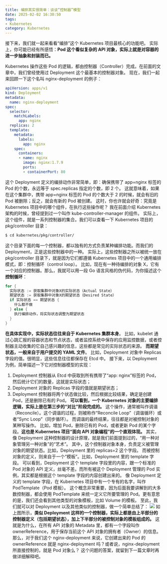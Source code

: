 ```yaml
---
title: 编排其实很简单：谈谈“控制器”模型
date: 2025-02-02 16:30:50
tags: 
- Kubernetes
category: Kubernetes
---
```


接下来，我们就一起来看看“编排”这个 Kubernetes 项目最核心的功能吧。
实际上，你可能已经有所感悟：**Pod 这个看似复杂的 API 对象，实际上就是对容器的进一步抽象和封装而已。**
<!-- more -->
Kubernetes 操作这些 Pod 的逻辑，都由控制器（Controller）完成。在前面的文章中，我们曾经使用过 Deployment 这个最基本的控制器对象。
现在，我们一起来回顾一下这个名叫 nginx-deployment 的例子：
```yaml
apiVersion: apps/v1
kind: Deployment
metadata:
  name: nginx-deployment
spec:
  selector:
    matchLabels:
      app: nginx
  replicas: 2
  template:
    metadata:
      labels:
        app: nginx
    spec:
      containers:
      - name: nginx
        image: nginx:1.7.9
        ports:
        - containerPort: 80
```
这个 Deployment 定义的编排动作非常简单，即：确保携带了 app=nginx 标签的 Pod 的个数，永远等于 spec.replicas 指定的个数，即 2 个。
这就意味着，如果在这个集群中，携带 app=nginx 标签的 Pod 的个数大于 2 的时候，就会有旧的 Pod 被删除；反之，就会有新的 Pod 被创建。
这时，你也许就会好奇：究竟是 Kubernetes 项目中的哪个组件，在执行这些操作呢？
我在前面介绍 Kubernetes 架构的时候，曾经提到过一个叫作 kube-controller-manager 的组件。
实际上，这个组件，就是一系列控制器的集合。我们可以查看一下 Kubernetes 项目的 pkg/controller 目录：
```bash
$ cd kubernetes/pkg/controller/
```
这个目录下面的每一个控制器，都以独有的方式负责某种编排功能。而我们的 Deployment，正是这些控制器中的一种。
实际上，这些控制器之所以被统一放在 pkg/controller 目录下，就是因为它们都遵循 Kubernetes 项目中的一个通用编排模式，即：控制循环（control loop）。
比如，现在有一种待编排的对象 X，它有一个对应的控制器。那么，我就可以用一段 Go 语言风格的伪代码，为你描述这个**控制循环**：
```go
for {
  实际状态 := 获取集群中对象X的实际状态（Actual State）
  期望状态 := 获取集群中对象X的期望状态（Desired State）
  if 实际状态 == 期望状态 {
    什么都不做
  } else {
    执行编排动作，将实际状态调整为期望状态
  }
}
```
**在具体实现中，实际状态往往来自于 Kubernetes 集群本身**。
比如，kubelet 通过心跳汇报的容器状态和节点状态，或者监控系统中保存的应用监控数据，或者控制器主动收集的它自己感兴趣的信息，这些都是常见的实际状态的来源。
**而期望状态，一般来自于用户提交的 YAML 文件**。
比如，Deployment 对象中 Replicas 字段的值。很明显，这些信息往往都保存在 Etcd 中。
接下来，以 Deployment 为例，简单描述一下它对控制器模型的实现：
1. Deployment 控制器从 Etcd 中获取到所有携带了“app: nginx”标签的 Pod，然后统计它们的数量，这就是实际状态；
2. Deployment 对象的 Replicas 字段的值就是期望状态；
3. Deployment 控制器将两个状态做比较，然后根据比较结果，确定是创建 Pod，还是删除已有的 Pod。
**可以看到，一个 Kubernetes 对象的主要编排逻辑，实际上是在第三步的“对比”阶段完成的。**
这个操作，通常被叫作调谐（Reconcile）。这个调谐的过程，则被称作“Reconcile Loop”（调谐循环）或者“Sync Loop”（同步循环）。
而调谐的最终结果，往往都是对被控制对象的某种写操作。
比如，增加 Pod，删除已有的 Pod，或者更新 Pod 的某个字段。**这也是 Kubernetes 项目“面向 API 对象编程”的一个直观体现。**
其实，像 Deployment 这种控制器的设计原理，就是我们前面提到过的，“用一种对象管理另一种对象”的“艺术”。
其中，这个控制器对象本身，负责定义被管理对象的期望状态。比如，Deployment 里的 replicas=2 这个字段。
而被控制对象的定义，则来自于一个“模板”。比如，Deployment 里的 template 字段。
可以看到，Deployment 这个 template 字段里的内容，跟一个标准的 Pod 对象的 API 定义，丝毫不差。而所有被这个 Deployment 管理的 Pod 实例，其实都是根据这个 template 字段的内容创建出来的。
像 Deployment 定义的 template 字段，在 Kubernetes 项目中有一个专有的名字，叫作 PodTemplate（Pod 模板）。
这个概念非常重要，因为后面我要讲解到的大多数控制器，都会使用 PodTemplate 来统一定义它所要管理的 Pod。更有意思的是，我们还会看到其他类型的对象模板，比如 Volume 的模板。
至此，我们就可以对 Deployment 以及其他类似的控制器，做一个简单总结了：
![](https://static001.geekbang.org/resource/image/72/26/72cc68d82237071898a1d149c8354b26.png?wh=1920*1080)
如上图所示，**类似 Deployment 这样的一个控制器，实际上都是由上半部分的控制器定义（包括期望状态），加上下半部分的被控制对象的模板组成的。**
这就是为什么，在所有 API 对象的 Metadata 里，都有一个字段叫作 ownerReference，用于保存当前这个 API 对象的拥有者（Owner）的信息。
那么，对于我们这个 nginx-deployment 来说，它创建出来的 Pod 的 ownerReference 就是 nginx-deployment 吗？或者说，nginx-deployment 所直接控制的，就是 Pod 对象么？
这个问题的答案，就留到下一篇文章时再做详细解释吧。